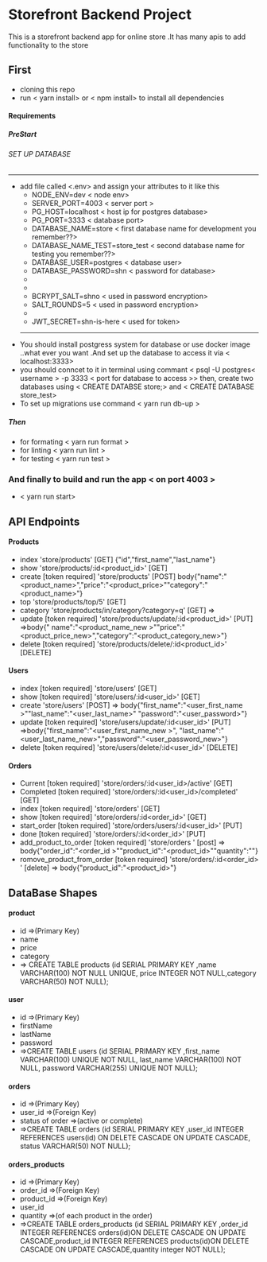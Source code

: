 # Storefront Backend Project
This is a storefront backend app for online store .It has many apis to add functionality to the store 

## First
- cloning this repo
- run < yarn install> or < npm install> to install all dependencies

#### Requirements
##### PreStart 
###### SET UP DATABASE 

-    ----------------------------------
- add file called <.env> and assign your attributes to it  like this
  - NODE_ENV=dev      < node env>
  - SERVER_PORT=4003    < server port >
  -  PG_HOST=localhost   < host ip for postgres database>
  -  PG_PORT=3333    < database port>
  -  DATABASE_NAME=store    < first database name for development you remember??>
  -  DATABASE_NAME_TEST=store_test  < second database name for testing you remember??>
  -  DATABASE_USER=postgres   < database user>
  -  DATABASE_PASSWORD=shn   < password for database>
  -  
  -  
  -  BCRYPT_SALT=shno   < used in password encryption>
  -  SALT_ROUNDS=5    < used in password encryption>
  -  
  -  JWT_SECRET=shn-is-here    < used for token>
  -   --------------------------- 
- You should install postgress system for database or use docker image ..what ever you want .And set up the database to access it via < localhost:3333>
- you should conncet to it in terminal using commant < psql -U postgres< username > -p 3333 < port for database to access >>  then, create two databases using < CREATE DATABSE store;> and < CREATE DATABASE store_test>
- To set up migrations use command < yarn run db-up > 
##### Then
 
- for formating < yarn run format >
- for linting < yarn run lint >
- for testing < yarn run test >
### And finally to build and run the app < on port 4003 >
- < yarn run start>


## API Endpoints
#### Products
-  index                             'store/products' [GET]   {"id","first_name","last_name"}
-  show                              'store/products/:id<product_id>' [GET]
-  create           [token required] 'store/products' [POST] body{"name":"<product_name>","price":"<product_price>""category":"<product_name>"}
-  top                               'store/products/top/5' [GET]
-  category                          'store/products/in/category?category=q' [GET]  =>  
-  update           [token required] 'store/products/update/:id<product_id>' [PUT]  =>body{" name":"<product_name_new >""price":"<product_price_new>","category":"<product_category_new>"}
-  delete           [token required] 'store/products/delete/:id<product_id>' [DELETE] 


#### Users
-  index            [token required] 'store/users' [GET]
-  show             [token required] 'store/users/:id<user_id>' [GET]
- create                            'store/users' [POST]  => body{"first_name":"<user_first_name >""last_name":"<user_last_name>" "password":"<user_password>"}
-  update           [token required] 'store/users/update/:id<user_id>' [PUT]  =>body{"first_name":"<user_first_name_new >",  "last_name":"<user_last_name_new>","password":"<user_password_new>"}
-  delete           [token required] 'store/users/delete/:id<user_id>' [DELETE] 

#### Orders
-  Current                   [token required] 'store/orders/:id<user_id>/active' [GET]
-  Completed                 [token required] 'store/orders/:id<user_id>/completed' [GET]
-  index                     [token required] 'store/orders' [GET]
-  show                      [token required] 'store/orders/:id<order_id>' [GET] 
-  start_order               [token required] 'store/orders/users/:id<user_id>' [PUT]
-  done                      [token required] 'store/orders/:id<order_id>' [PUT]
-  add_product_to_order      [token required] 'store/orders ' [post]  => body{"order_id":"<order_id >""product_id":"<product_id>""quantity":"<quantity>"}
-  romove_product_from_order [token required] 'store/orders/:id<order_id> ' [delete]  => body{"product_id":"<product_id>"}

## DataBase Shapes
#### product
-  id =>(Primary Key)
- name
- price
- category
- => CREATE TABLE products (id SERIAL PRIMARY KEY ,name VARCHAR(100) NOT NULL UNIQUE, price INTEGER NOT NULL,category VARCHAR(50) NOT NULL);



#### user
- id =>(Primary Key)
- firstName
- lastName
- password
-  =>CREATE TABLE users (id SERIAL PRIMARY KEY ,first_name VARCHAR(100) UNIQUE NOT NULL, last_name VARCHAR(100) NOT NULL, password VARCHAR(255) UNIQUE NOT NULL);


#### orders
- id =>(Primary Key)
- user_id =>(Foreign Key)
- status of order =>(active or complete)
-  =>CREATE TABLE orders (id SERIAL PRIMARY KEY ,user_id INTEGER  REFERENCES users(id) ON DELETE CASCADE ON UPDATE CASCADE, status VARCHAR(50) NOT NULL);


#### orders_products
- id   =>(Primary Key)
- order_id   =>(Foreign Key)
- product_id   =>(Foreign Key)
- user_id
- quantity =>(of each product in the order)
-  =>CREATE TABLE orders_products (id SERIAL PRIMARY KEY ,order_id INTEGER  REFERENCES orders(id)ON DELETE CASCADE ON UPDATE CASCADE,product_id INTEGER  REFERENCES products(id)ON DELETE CASCADE ON UPDATE CASCADE,quantity integer NOT NULL);
